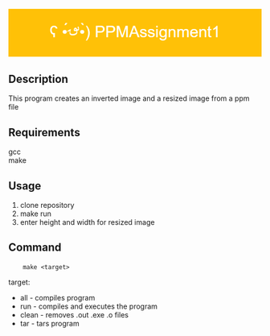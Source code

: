 ![](./images/pooh.png)

## Description
This program creates an inverted image and a resized image from a ppm file

## Requirements
gcc <br>
make

## Usage
1. clone repository
2. make run
3. enter height and width for resized image

## Command
```shell
    make <target>
```
target:
- all - compiles program
- run - compiles and executes the program
- clean - removes .out .exe .o files
- tar - tars program


